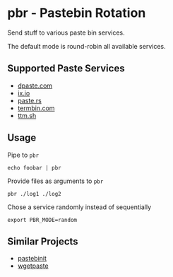# pbr - Pastebin Rotation

Send stuff to various paste bin services.

The default mode is round-robin all available services.


## Supported Paste Services

* [dpaste.com](https://dpaste.com)
* [ix.io](http://ix.io)
* [paste.rs](https://paste.rs)
* [termbin.com](http://termbin.com)
* [ttm.sh](https://ttm.sh)


## Usage

Pipe to `pbr`

	echo foobar | pbr

Provide files as arguments to `pbr`

	pbr ./log1 ./log2

Chose a service randomly instead of sequentially
	
	export PBR_MODE=random


## Similar Projects

* [pastebinit](https://launchpad.net/pastebinit)
* [wgetpaste](https://github.com/zlin/wgetpaste)
